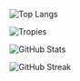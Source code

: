 ![Top Langs](https://github-readme-stats.vercel.app/api/top-langs/?username=Reim-developer&layout=compact&theme=dark&no_border=true)

![Tropies](https://github-trophies.vercel.app/?username=reim-developer&theme=onedark&no-frame=false&no-bg=false&margin-w=4)

![GitHub Stats](https://github-readme-stats.vercel.app/api?username=Reim-developer&show_icons=true&theme=dark&count_private=true&hide_border=true)

![GitHub Streak](https://streak-stats.demolab.com?user=reim-developer&theme=dark&hide_border=true&type=svg)
